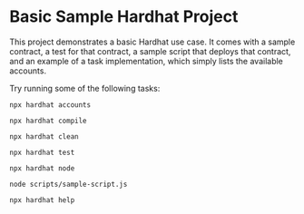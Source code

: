 # Basic Sample Hardhat Project

This project demonstrates a basic Hardhat use case. It comes with a sample contract, a test for that contract, a sample script that deploys that contract, and an example of a task implementation, which simply lists the available accounts.

Try running some of the following tasks:

```shell
npx hardhat accounts
```
```shell
npx hardhat compile
```
```shell
npx hardhat clean
```
```shell
npx hardhat test
```
```shell
npx hardhat node
```
```shell
node scripts/sample-script.js
```
```shell
npx hardhat help
```


